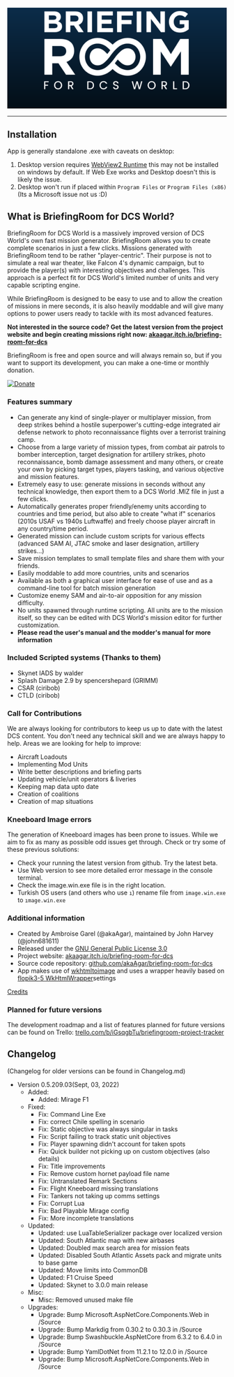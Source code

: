 ![BriefingRoom logo](Media/SplashScreen.png)

----
## Installation
 App is generally standalone .exe with caveats on desktop:
 1. Desktop version requires [WebView2 Runtime](https://go.microsoft.com/fwlink/p/?LinkId=) this may not be installed on windows by default. If Web Exe works and Desktop doesn't this is likely the issue.
 1. Desktop won't run if placed within `Program Files` or `Program Files (x86)` (Its a Microsoft issue not us :D)


## What is BriefingRoom for DCS World?

BriefingRoom for DCS World is a massively improved version of DCS World's own fast mission generator. BriefingRoom allows you to create complete scenarios in just a few clicks. Missions generated with BriefingRoom tend to be rather "player-centric". Their purpose is not to simulate a real war theater, like Falcon 4's dynamic campaign, but to provide the player(s) with interesting objectives and challenges. This approach is a perfect fit for DCS World's limited number of units and very capable scripting engine.

While BriefingRoom is designed to be easy to use and to allow the creation of missions in mere seconds, it is also heavily moddable and will give many options to power users ready to tackle with its most advanced features.

**Not interested in the source code? Get the latest version from the project website and begin creating missions right now: [akaagar.itch.io/briefing-room-for-dcs](https://akaagar.itch.io/briefing-room-for-dcs/)**

BriefingRoom is free and open source and will always remain so, but if you want to support its development, you can make a one-time or monthly donation.

[![Donate](https://www.paypalobjects.com/en_US/i/btn/btn_donate_LG.gif)](https://www.paypal.com/cgi-bin/webscr?cmd=_s-xclick&hosted_button_id=VTLATJ7URMMWY)

### Features summary

* Can generate any kind of single-player or multiplayer mission, from deep strikes behind a hostile superpower's cutting-edge integrated air defense network to photo reconnaissance flights over a terrorist training camp.
* Choose from a large variety of mission types, from combat air patrols to bomber interception, target designation for artillery strikes, photo reconnaissance, bomb damage assessment and many others, or create your own by picking target types, players tasking, and various objective and mission features.
* Extremely easy to use: generate missions in seconds without any technical knowledge, then export them to a DCS World .MIZ file in just a few clicks.
* Automatically generates proper friendly/enemy units according to countries and time period, but also able to create "what if" scenarios (2010s USAF vs 1940s Luftwaffe) and freely choose player aircraft in any country/time period.
* Generated mission can include custom scripts for various effects (advanced SAM AI, JTAC smoke and laser designation, artillery strikes...)
* Save mission templates to small template files and share them with your friends.
* Easily moddable to add more countries, units and scenarios
* Available as both a graphical user interface for ease of use and as a command-line tool for batch mission generation
* Customize enemy SAM and air-to-air opposition for any mission difficulty.
* No units spawned through runtime scripting. All units are  to the mission itself, so they can be edited with DCS World's mission editor for further customization.
* **Please read the user's manual and the modder's manual for more information**

### Included Scripted systems (Thanks to them)

* Skynet IADS by walder
* Splash Damage 2.9 by spencershepard (GRIMM)
* CSAR (ciribob)
* CTLD (ciribob)

### Call for Contributions

We are always looking for contributors to keep us up to date with the latest DCS content. You don't need any technical skill and we are always happy to help. Areas we are looking for help to improve:

* Aircraft Loadouts
* Implementing Mod Units
* Write better descriptions and briefing parts
* Updating vehicle/unit operators & liveries
* Keeping map data upto date
* Creation of coalitions
* Creation of map situations

### Kneeboard Image errors

The generation of Kneeboard images has been prone to issues. While we aim to fix as many as possible odd issues get through. Check or try some of these previous solutions:

* Check your running the latest version from github. Try the latest beta.
* Use Web version to see more detailed error message in the console terminal.
* Check the image.win.exe file is in the right location.
* Turkish OS users (and others who use `ı`) rename file from `image.win.exe` to `ımage.win.exe`

### Additional information

* Created by Ambroise Garel (@akaAgar), maintained by John Harvey (@john681611)
* Released under the [GNU General Public License 3.0](https://www.gnu.org/licenses/gpl-3.0.en.html)
* Project website: [akaagar.itch.io/briefing-room-for-dcs](https://akaagar.itch.io/briefing-room-for-dcs/)
* Source code repository: [github.com/akaAgar/briefing-room-for-dcs](https://github.com/akaAgar/briefing-room-for-dcs)
* App makes use of [wkhtmltoimage](https://wkhtmltopdf.org/) and uses a wrapper heavily based on [flopik3-5 WkHtmlWrapper](https://github.com/flopik3-5/WkHtmlWrapper)settings

[Credits](Include/Markdown/Manuals/Credits.md)

### Planned for future versions

The development roadmap and a list of features planned for future versions can be found on Trello: [trello.com/b/iGsqgbTu/briefingroom-project-tracker](https://trello.com/b/iGsqgbTu/briefingroom-project-tracker)

## Changelog

(Changelog for older versions can be found in Changelog.md)

* Version 0.5.209.03(Sept, 03, 2022)
    * Added:
        * Added: Mirage F1
    * Fixed:
        * Fix: Command Line Exe
        * Fix: correct Chile spelling in scenario
        * Fix: Static objective was always singular in tasks
        * Fix: Script failing to track static unit objectives
        * Fix: Player spawning didn't account for taken spots
        * Fix: Quick builder not picking up on custom objectives (also  details)
        * Fix: Title improvements
        * Fix: Remove custom hornet payload file name
        * Fix: Untranslated Remark Sections
        * Fix: Flight Kneeboard missing translations
        * Fix: Tankers not taking up comms settings
        * Fix: Corrupt Lua
        * Fix: Bad Playable Mirage config
        * Fix: More incomplete translations   
    * Updated:
        * Updated: use LuaTableSerializer package over localized version
        * Updated: South Atlantic map with new airbases
        * Updated: Doubled max search area for mission feats
        * Updated: Disabled South Atlantic Assets pack and migrate units to base game
        * Updated: Move limits into CommonDB
        * Updated: F1 Cruise Speed
        * Updated: Skynet to 3.0.0 main release
    * Misc:
        * Misc: Removed unused make file
    * Upgrades:
        * Upgrade: Bump Microsoft.AspNetCore.Components.Web in /Source
        * Upgrade: Bump Markdig from 0.30.2 to 0.30.3 in /Source
        * Upgrade: Bump Swashbuckle.AspNetCore from 6.3.2 to 6.4.0 in /Source
        * Upgrade: Bump YamlDotNet from 11.2.1 to 12.0.0 in /Source
        * Upgrade: Bump Microsoft.AspNetCore.Components.Web in /Source